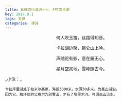 ```yaml
---
title: 五律西行漫记十七 卡拉库里湖
key: 2017.9.1
tags: 五律
categories: 律诗
---
```


<p align="center">何人吹玉笛，丝路得知音。
</p>
<p align="center">卡拉湖边聚，昆仑山上吟。
</p>
<p align="center">声随驼有影，意在雁无心。
</p>
<p align="center">星月空灵地，雪峰照古今。
</p>
_小注：_

```
卡拉库里湖处于帕米尔高原，海拔3800米。水深30多米。为高山湖泊。
因为它，和环绕的公格尔九别雪山，才有了塔里木河。可谓高山流水。
```